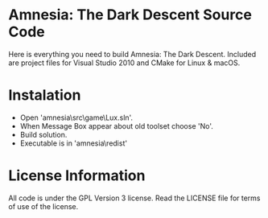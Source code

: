 # Amnesia: The Dark Descent Source Code
Here is everything you need to build Amnesia: The Dark Descent. Included are project files for Visual Studio 2010 and CMake for Linux & macOS.

# Instalation
 * Open 'amnesia\src\game\Lux.sln'.
 * When Message Box appear about old toolset choose 'No'.
 * Build solution.
 * Executable is in 'amnesia\redist'
 
# License Information
All code is under the GPL Version 3 license. Read the LICENSE file for terms of use of the license.
